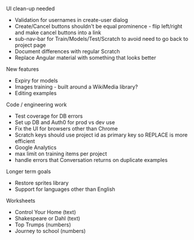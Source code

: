 UI clean-up needed
* Validation for usernames in create-user dialog
* Create/Cancel buttons shouldn't be equal prominence - flip left/right and make cancel buttons into a link
* sub-nav-bar for Train/Models/Test/Scratch to avoid need to go back to project page
* Document differences with regular Scratch
* Replace Angular material with something that looks better

New features
* Expiry for models
* Images training - built around a WikiMedia library?
* Editing examples

Code / engineering work
* Test coverage for DB errors
* Set up DB and Auth0 for prod vs dev use
* Fix the UI for browsers other than Chrome
* Scratch keys should use project id as primary key so REPLACE is more efficient
* Google Analytics
* max limit on training items per project
* handle errors that Conversation returns on duplicate examples

Longer term goals
* Restore sprites library
* Support for languages other than English

Worksheets
* Control Your Home (text)
* Shakespeare or Dahl (text)
* Top Trumps (numbers)
* Journey to school (numbers)
